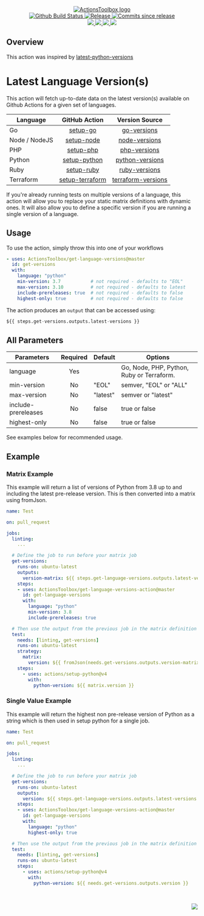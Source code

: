 <p align="center">
    <a href="https://github.com/ActionsToolbox/">
        <img src="https://cdn.wolfsoftware.com/assets/images/github/organisations/actionstoolbox/black-and-white-circle-256.png" alt="ActionsToolbox logo" />
    </a>
    <br />
    <a href="https://github.com/ActionsToolbox/get-language-versions-action/actions/workflows/cicd-pipeline.yml">
        <img src="https://img.shields.io/github/actions/workflow/status/ActionsToolbox/get-language-versions-action/cicd-pipeline.yml?branch=master&label=CICD%20pipeline&style=for-the-badge" alt="Github Build Status" />
    </a>
    <a href="https://github.com/ActionsToolbox/get-language-versions-action/releases/latest">
        <img src="https://img.shields.io/github/v/release/ActionsToolbox/get-language-versions-action?color=blue&label=Latest%20Release&style=for-the-badge" alt="Release">
    </a>
    <a href="https://github.com/ActionsToolbox/get-language-versions-action/releases/latest">
        <img src="https://img.shields.io/github/commits-since/ActionsToolbox/get-language-versions-action/latest.svg?color=blue&style=for-the-badge" alt="Commits since release">
    </a>
    <br />
    <a href="https://github.com/ActionsToolbox/get-language-versions-action/blob/master/.github/CODE_OF_CONDUCT.md">
        <img src="https://img.shields.io/badge/Code%20of%20Conduct-blue?style=for-the-badge" />
    </a>
    <a href="https://github.com/ActionsToolbox/get-language-versions-action/blob/master/.github/CONTRIBUTING.md">
        <img src="https://img.shields.io/badge/Contributing-blue?style=for-the-badge" />
    </a>
    <a href="https://github.com/ActionsToolbox/get-language-versions-action/blob/master/.github/SECURITY.md">
        <img src="https://img.shields.io/badge/Report%20Security%20Concern-blue?style=for-the-badge" />
    </a>
    <a href="https://github.com/ActionsToolbox/get-language-versions-action/issues">
        <img src="https://img.shields.io/badge/Get%20Support-blue?style=for-the-badge" />
    </a>
</p>

## Overview

This action was inspired by [latest-python-versions](https://github.com/snok/latest-python-versions)

# Latest Language Version(s)

This action will fetch up-to-date data on the latest version(s) available on Github Actions for a given set of languages.

| Language      | GitHub Action                                                   | Version Source                                                                                           |
| ------------- |:---------------------------------------------------------------:|:--------------------------------------------------------------------------------------------------------:|
| Go            | [setup-go](https://github.com/actions/setup-go)                 | [go-versions](https://raw.githubusercontent.com/actions/go-versions/main/versions-manifest.json)         |
| Node / NodeJS | [setup-node](https://github.com/actions/setup-node)             | [node-versions](https://raw.githubusercontent.com/actions/node-versions/main/versions-manifest.json)     |
| PHP           | [setup-php](https://github.com/shivammathur/setup-php)          | [php-versions](https://phpreleases.com/api/releases/)                                                    |
| Python        | [setup-python](https://github.com/actions/setup-python)         | [python-versions](https://raw.githubusercontent.com/actions/python-versions/main/versions-manifest.json) |
| Ruby          | [setup-ruby](https://github.com/ruby/setup-ruby)                | [ruby-versions](https://raw.githubusercontent.com/ruby/setup-ruby/master/ruby-builder-versions.json)     |
| Terraform     | [setup-terraform](https://github.com/hashicorp/setup-terraform) | [terraform-versions](https://releases.hashicorp.com/terraform/)                                          |

If you're already running tests on multiple versions of a language, this action will allow you to replace your static
matrix definitions with dynamic ones. It will also allow you to define a specific version if you are running a single version of a language.

## Usage

To use the action, simply throw this into one of your workflows

```yaml
- uses: ActionsToolbox/get-language-versions@master
  id: get-versions
  with:
    language: "python"
    min-version: 3.7           # not required - defaults to "EOL"
    max-version: 3.10          # not required - defaults to latest
    include-prereleases: true  # not required - defaults to false
    highest-only: true         # not required - defaults to false
```

The action produces an `output` that can be accessed using:

```python
${{ steps.get-versions.outputs.latest-versions }}
```

## All Parameters

| Parameters          | Required | Default  | Options                                   |
| ------------------- |:--------:| -------- | ----------------------------------------- |
| language            | Yes      |          | Go, Node, PHP, Python, Ruby or Terraform. |
| min-version         | No       | "EOL"    | semver, "EOL" or "ALL"                    |
| max-version         | No       | "latest" | semver or "latest"                        |
| include-prereleases | No       | false    | true or false                             |
| highest-only        | No       | false    | true or false                             |

See examples below for recommended usage.

## Example

### Matrix Example

This example will return a list of versions of Python from 3.8 up to and including the latest pre-release version. This is then converted into a matrix using fromJson.

```yaml
name: Test

on: pull_request

jobs:
  linting:
    ...

  # Define the job to run before your matrix job
  get-versions:
    runs-on: ubuntu-latest
    outputs:
      version-matrix: ${{ steps.get-language-versions.outputs.latest-versions }}
    steps:
    - uses: ActionsToolbox/get-language-versions-action@master
      id: get-language-versions
      with:
        language: "python"
        min-version: 3.8
        include-prereleases: true

  # Then use the output from the previous job in the matrix definition
  test:
    needs: [linting, get-versions]
    runs-on: ubuntu-latest
    strategy:
      matrix:
        version: ${{ fromJson(needs.get-versions.outputs.version-matrix) }}
    steps:
      - uses: actions/setup-python@v4
        with:
          python-version: ${{ matrix.version }}
```

### Single Value Example

This example will return the highest non pre-release version of Python as a string which is then used in setup python for a single job.

```yaml
name: Test

on: pull_request

jobs:
  linting:
    ...

  # Define the job to run before your matrix job
  get-versions:
    runs-on: ubuntu-latest
    outputs:
      version: ${{ steps.get-language-versions.outputs.latest-versions }}
    steps:
    - uses: ActionsToolbox/get-language-versions-action@master
      id: get-language-versions
      with:
        language: "python"
        highest-only: true

  # Then use the output from the previous job in the matrix definition
  test:
    needs: [linting, get-versions]
    runs-on: ubuntu-latest
    steps:
      - uses: actions/setup-python@v4
        with:
          python-version: ${{ needs.get-versions.outputs.version }}
```


<br />
<p align="right"><a href="https://wolfsoftware.com/"><img src="https://img.shields.io/badge/Created%20by%20Wolf%20Software-blue?style=for-the-badge" /></a></p>
